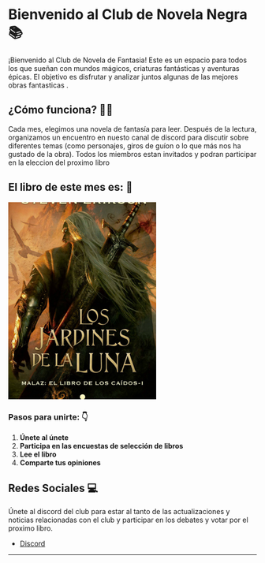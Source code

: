 # Bienvenido al Club de Novela Negra 📚

¡Bienvenido al Club de Novela de Fantasia! Este es un espacio para todos los que sueñan con mundos mágicos, criaturas fantásticas y aventuras épicas. El objetivo es disfrutar y analizar juntos algunas de las mejores obras fantasticas .

## ¿Cómo funciona? 🤔💭

Cada mes, elegimos una novela de fantasía para leer. Después de la lectura, organizamos un encuentro en nuesto canal de discord para discutir sobre diferentes temas (como  personajes, giros de guíon o lo que más nos ha gustado de la obra). Todos los miembros estan invitados y podran participar en la eleccion del proximo libro

## El libro de este mes es: 📖
<img src="libro_del_mes.jpg" width="300" alt="Imagen">


### Pasos para unirte: 👇

1. **Únete al únete**
2. **Participa en las encuestas de selección de libros**
3. **Lee el libro**
4. **Comparte tus opiniones**

## Redes Sociales 💻

Únete al discord del club para estar al tanto de las actualizaciones y noticias relacionadas con el club y participar en los debates y votar por el proximo libro.

- [Discord](https://discord.com/)

---

